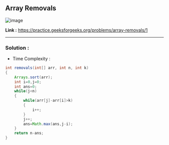 ## Array Removals 

![image](https://user-images.githubusercontent.com/23376002/199795576-272c74fc-c2b2-40c3-9841-128bb87272c5.png)


**Link :** https://practice.geeksforgeeks.org/problems/array-removals/1

---------------------------------------------------------------------------------------------------------------------------------------------------------


### Solution :

- Time Complexity :


```java
int removals(int[] arr, int n, int k) 
{
    Arrays.sort(arr);
    int i=0,j=0;
    int ans=0;
    while(j<n)
    {
        while(arr[j]-arr[i]>k)
        {
            i++;
        }
        j++;
        ans=Math.max(ans,j-i);
    }
    return n-ans;
}


```




